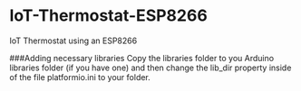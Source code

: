 # IoT-Thermostat-ESP8266
IoT Thermostat using an ESP8266

###Adding necessary libraries
Copy the libraries folder to you Arduino libraries folder (if you have one) and then change the lib_dir property inside of the file platformio.ini to your folder.
